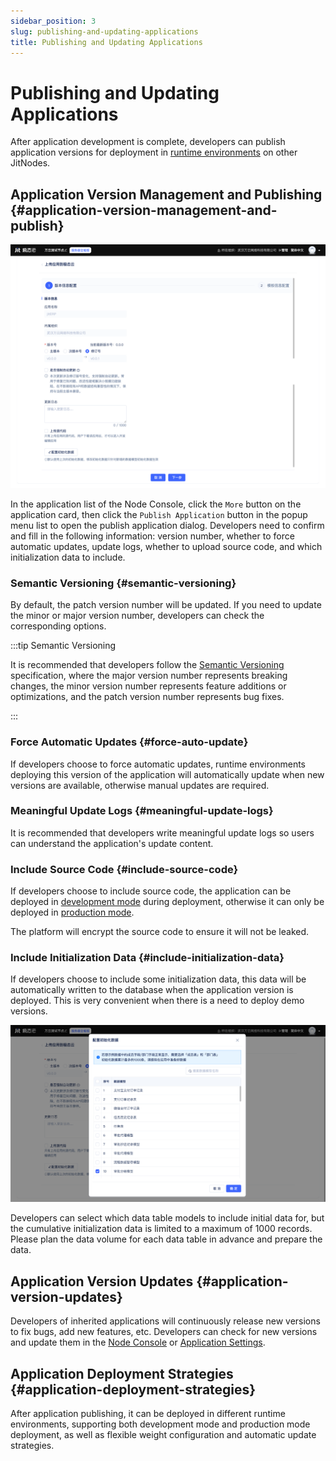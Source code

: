 ```yaml
---
sidebar_position: 3
slug: publishing-and-updating-applications
title: Publishing and Updating Applications
---
```


# Publishing and Updating Applications

After application development is complete, developers can publish application versions for deployment in [runtime environments](../creating-and-publishing-applications/runtime-environment-management#deploy-application-in-runtime-environment) on other JitNodes.

## Application Version Management and Publishing {#application-version-management-and-publish}

![Publish Application Version](./img/1/publish-application-version.png "Publish Application Version")

In the application list of the Node Console, click the `More` button on the application card, then click the `Publish Application` button in the popup menu list to open the publish application dialog. Developers need to confirm and fill in the following information: version number, whether to force automatic updates, update logs, whether to upload source code, and which initialization data to include.

### Semantic Versioning {#semantic-versioning}
By default, the patch version number will be updated. If you need to update the minor or major version number, developers can check the corresponding options.

:::tip Semantic Versioning

It is recommended that developers follow the [Semantic Versioning](https://semver.org) specification, where the major version number represents breaking changes, the minor version number represents feature additions or optimizations, and the patch version number represents bug fixes.

:::

### Force Automatic Updates {#force-auto-update}
If developers choose to force automatic updates, runtime environments deploying this version of the application will automatically update when new versions are available, otherwise manual updates are required.

### Meaningful Update Logs {#meaningful-update-logs}
It is recommended that developers write meaningful update logs so users can understand the application's update content.

### Include Source Code {#include-source-code}
If developers choose to include source code, the application can be deployed in [development mode](../creating-and-publishing-applications/runtime-environment-management#deploy-in-development-mode) during deployment, otherwise it can only be deployed in [production mode](../creating-and-publishing-applications/runtime-environment-management#deploy-in-production-mode).

The platform will encrypt the source code to ensure it will not be leaked.

### Include Initialization Data {#include-initialization-data}
If developers choose to include some initialization data, this data will be automatically written to the database when the application version is deployed. This is very convenient when there is a need to deploy demo versions.

![Configure Initialization Data](./img/1/configure-initialization-data.png "Configure Initialization Data")

Developers can select which data table models to include initial data for, but the cumulative initialization data is limited to a maximum of 1000 records. Please plan the data volume for each data table in advance and prepare the data.

## Application Version Updates {#application-version-updates}

Developers of inherited applications will continuously release new versions to fix bugs, add new features, etc. Developers can check for new versions and update them in the [Node Console](../creating-and-publishing-applications/runtime-environment-management#node-local-default-runtime-environment) or [Application Settings](../development-tool-and-publish-service/jitai-visual-development-tools#application-settings).

## Application Deployment Strategies {#application-deployment-strategies}

After application publishing, it can be deployed in different runtime environments, supporting both development mode and production mode deployment, as well as flexible weight configuration and automatic update strategies.
